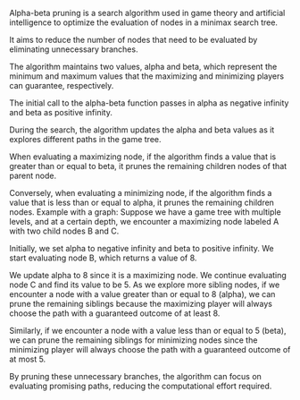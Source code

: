 
Alpha-beta pruning is a search algorithm used in game theory and artificial intelligence to optimize the evaluation of nodes in a minimax search tree.

It aims to reduce the number of nodes that need to be evaluated by eliminating unnecessary branches.

The algorithm maintains two values, alpha and beta, which represent the minimum and maximum values that the maximizing and minimizing players can guarantee, respectively.

The initial call to the alpha-beta function passes in alpha as negative infinity and beta as positive infinity.

During the search, the algorithm updates the alpha and beta values as it explores different paths in the game tree.

When evaluating a maximizing node, if the algorithm finds a value that is greater than or equal to beta, it prunes the remaining children nodes of that parent node.

Conversely, when evaluating a minimizing node, if the algorithm finds a value that is less than or equal to alpha, it prunes the remaining children nodes.
Example with a graph: Suppose we have a game tree with multiple levels, and at a certain depth, we encounter a maximizing node labeled A with two child nodes B and C.

Initially, we set alpha to negative infinity and beta to positive infinity. We start evaluating node B, which returns a value of 8.

We update alpha to 8 since it is a maximizing node. We continue evaluating node C and find its value to be 5.
As we explore more sibling nodes, if we encounter a node with a value greater than or equal to 8 (alpha), we can prune the remaining siblings because the maximizing player will always choose the path with a guaranteed outcome of at least 8.

Similarly, if we encounter a node with a value less than or equal to 5 (beta), we can prune the remaining siblings for minimizing nodes since the minimizing player will always choose the path with a guaranteed outcome of at most 5.

By pruning these unnecessary branches, the algorithm can focus on evaluating promising paths, reducing the computational effort required.